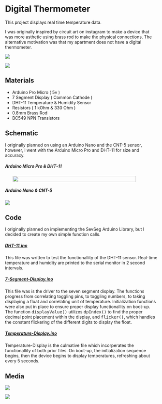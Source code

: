<h1>Digital Thermometer</h1>

This project displays real time temperature data.

I was originally inspired by circuit art on instagram to make a device that was more asthetic using brass rod to make the physical connections. The alternative motivation was that my apartment does not have a digital thermometer. 

<img src='https://lh3.googleusercontent.com/BQAatViSDg6Xe5bStlQCquC0nRSNGjbFQP8l6Q-zMrRMkjRLxdxZrqLgaYsEfV7nFklTrxYw9iGJxMiJvHqfNfJANmRVA5L_4kiuv-FShwmIjbCt2AEXxMfw8uTGWvNy62yPS4HqAw=w2400'></img>

<img src='https://lh3.googleusercontent.com/dbB3LsV8lkE1Hzcck7ufakl-gNzr1LAdklztoFNnXku45ENKYvh2_tCMBG2IUIdFQqBb6IQSTMMb44Kv3LdBO5o1Doy54_mhobKJ7E2FYdLb0ESMFNbX2PhbpQiy1g5NPEb-_T1--w=w2400'></img>

## Materials

- Arduino Pro Micro ( 5v )
- 7 Segment Display ( Common Cathode )
- DHT-11 Temperature & Humidity Sensor
- Resistors ( 1 kOhm & 330 Ohm )
- 0.8mm Brass Rod
- BC549 NPN Transistors

## Schematic 

I originally planned on using an Arduino Nano and the CNT-5 sensor, however, I went with the Arduino Micro Pro and DHT-11 for size and accuracy.   

##### Arduino Micro Pro & DHT-11


<div style='display: flex; justify-content: center;'>
<img width='90%' src='https://lh3.googleusercontent.com/oO8j4DHwO8NHK7utaHeO_7fnyfLCzsE8r5ZpZ72otXHg-707LKqIVLOOZrJhJAEJoJEII4FZI8rWFRER3kh2kUnYmyFqo7-wBhA47ab-MvHwO2JKlFJBtyqLaF22irBDUTJTo9AGTQ=w2400'></img>
</div>

##### Arduino Nano & CNT-5

<img src='https://lh3.googleusercontent.com/oO8j4DHwO8NHK7utaHeO_7fnyfLCzsE8r5ZpZ72otXHg-707LKqIVLOOZrJhJAEJoJEII4FZI8rWFRER3kh2kUnYmyFqo7-wBhA47ab-MvHwO2JKlFJBtyqLaF22irBDUTJTo9AGTQ=w2400'></img>

## Code

I originally planned on implementing the SevSeg Arduino Library, but I decided to create my own simple function calls. 

##### [DHT-11.ino](/DHT-11/DHT-11.ino)

This file was written to test the functionallity of the DHT-11 sensor. Real-time temperature and humidity are printed to the serial monitor in 2 second intervals.

##### [7-Segment-Display.ino](/7-Segment-Display/7-Segment-Display.ino)

This file was is the driver to the seven segment display. The functions progress from correlating toggling pins, to toggling numbers, to taking displaying a float and correlating unit of temperature. Initialization functions were also put in place to ensure proper display functionallity on boot-up. The function <tt>displayValue()</tt> utilizes <tt>dpIndex()</tt> to find the proper decimal point placement within the display, and <tt>flicker()</tt>, which handles the constant flickering of the different digits to display the float. 

##### [Temperature-Display.ino](/Temperature-Display/Temperature-Display.ino)

Temperature-Display is the culmative file which incorperates the functionallity of both prior files. On boot-up, the initialization sequence begins, then the device begins to display temperatures, refreshing about every 5 seconds.

## Media

<img src='https://lh3.googleusercontent.com/WpkUmcQCBiBPZ3Aw7rBWUhWvZ9lXk1xEOTqnkkR7jBo9exBuwDruCXEZAL7IP-r8ffpxJu1mrHFH60F3m0O-soAHLbxunl8WQyn8cmkxc7L40f3FNW2Msgok-7mcXjtpGQrKm-dqsQ=w2400'></img>

<img src='https://lh3.googleusercontent.com/tehtcbZO7UF3cDOmMy7hpLM3JLYLlMYTESGI4jQmw4aEnBMhLghLMY0yJZO0pemJi_s_oXn-RULgwa-IWljLCJtp8b7Dg5YLtHo5letMHSxYuMcsdAKnNr9Xf-NeJEPYLWgCXMVS0g=w2400'></img>